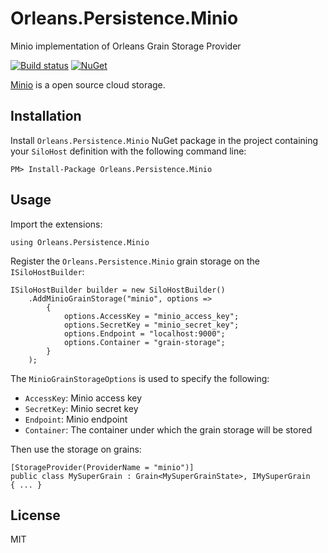 # Orleans.Persistence.Minio

Minio implementation of Orleans Grain Storage Provider

[![Build status](https://ci.appveyor.com/api/projects/status/9h5jrxc0a5uq813x?svg=true)](https://ci.appveyor.com/project/Kimserey16189/orleans-persistence-minio)
[![NuGet](https://img.shields.io/nuget/v/Orleans.Persistence.Minio.svg?style=flat&colorB=blue)](http://www.nuget.org/packages/Orleans.Persistence.Minio)

[Minio](https://www.minio.io/) is a open source cloud storage.

## Installation

Install `Orleans.Persistence.Minio` NuGet package in the project containing your `SiloHost` definition with the following command line:

```
PM> Install-Package Orleans.Persistence.Minio
```

## Usage

Import the extensions: 

```
using Orleans.Persistence.Minio
```

Register the `Orleans.Persistence.Minio` grain storage on the `ISiloHostBuilder`:

```
ISiloHostBuilder builder = new SiloHostBuilder()
	.AddMinioGrainStorage("minio", options =>
		{
			options.AccessKey = "minio_access_key";
			options.SecretKey = "minio_secret_key";
			options.Endpoint = "localhost:9000";
			options.Container = "grain-storage";
		}
	);
```

The `MinioGrainStorageOptions` is used to specify the following:

- `AccessKey`: Minio access key
- `SecretKey`: Minio secret key
- `Endpoint`: Minio endpoint
- `Container`: The container under which the grain storage will be stored

Then use the storage on grains:

```
[StorageProvider(ProviderName = "minio")]
public class MySuperGrain : Grain<MySuperGrainState>, IMySuperGrain
{ ... }
```

## License 

MIT